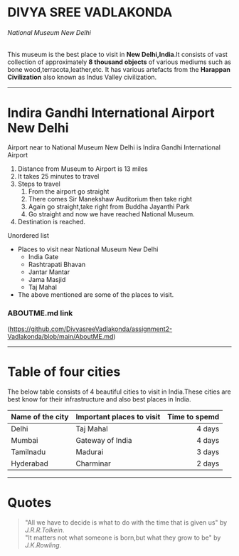 
# DIVYA SREE VADLAKONDA #

###### National Museum New Delhi ######

<p>

This museum is the best place to visit in **New Delhi,India**.It consists of vast collection of approximately **8 thousand objects** of various mediums such as bone wood,terracota,leather,etc. It has various artefacts from the  **Harappan Civilization**  also known as Indus Valley civilization.

<p>

***
# Indira Gandhi International Airport New Delhi #

Airport near to National Museum New Delhi is Indira Gandhi International Airport
1. Distance from Museum to Airport is 13 miles
2. It takes 25 minutes to travel
3. Steps to travel
    1. From the airport go straight
    2. There comes Sir Manekshaw Auditorium then take right
    3. Again go straight,take right from Buddha Jayanthi Park
    4. Go straight and now we have reached National Museum.
4. Destination is reached.

Unordered list
* Places to visit near National Museum New Delhi
    * India Gate
    * Rashtrapati Bhavan
    * Jantar Mantar
    * Jama Masjid
    * Taj Mahal
* The above mentioned are some of the places to visit.

### ABOUTME.md link
(https://github.com/DivyasreeVadlakonda/assignment2-Vadlakonda/blob/main/AboutME.md)


***
# Table of four cities #

<p>

The below table consists of 4 beautiful cities to visit in India.These cities are best know for their infrastructure and also best places in India.

<p>

| Name of the city| Important places to visit | Time to spemd |
| --------------- | ------------------------- | ----------:   |
| Delhi           | Taj Mahal                 | 4 days        |
| Mumbai          | Gateway of India          | 4 days        |
| Tamilnadu       | Madurai                   | 3 days        |
| Hyderabad       | Charminar                 | 2 days        |

***
# Quotes #
>"All we have to decide is what to do with the time that is given us" by *J.R.R.Tolkein*.<br>
>"It matters not what someone is born,but what they grow to be" by *J.K.Rowling*.

